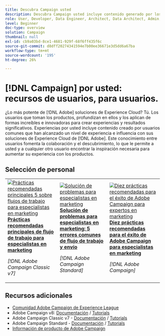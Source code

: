 ```yaml
---
title: Descubra Campaign usted
description: Descubra Campaign usted incluye contenido generado por los usuarios y creado por usuarios habituales que han alcanzado un nivel de experiencia e influencia con sus conocimientos de Adobe Campaign.
role: User, Developer, Data Engineer, Architect, Data Architect, Admin, Leader
level: Beginner
doc-type: overview
solution: Campaign
thumbnail: null
exl-id: cb9a03bd-8ce1-4681-929f-68f6ff435f6c
source-git-commit: d8dff20274341594e7b00ee36671e3d5dd6a67ba
workflow-type: tm+mt
source-wordcount: '195'
ht-degree: 26%

---
```


# [!DNL Campaign] por usted: recursos de usuarios, para usuarios.

¿Lo más potente de [!DNL Adobe] soluciones de Experience Cloud? Tú. Los usuarios que toman los productos, profundizan en ellos y los aplican de formas increíbles e innovadoras para crear experiencias y resultados significativos. Experiencias por usted incluye contenido creado por usuarios comunes que han alcanzado un nivel de experiencia e influencia con sus soluciones de Experience Cloud de [!DNL Adobe]. Este conocimiento entre usuarios fomenta la colaboración y el descubrimiento, lo que le permite a usted y a cualquier otro usuario encontrar la inspiración necesaria para aumentar su experiencia con los productos.

<div id="recs-overview-body-1"></div>
<div id="recs-overview-body-2"></div>
<div id="recs-overview-body-3"></div>
<div id="recs-overview-body-4"></div>
<div id="recs-overview-body-5"></div>
<div id="recs-overview-body-6"></div>

<div id="staff-picks-section">

## Selección de personal

<table>
<tr>
  <td>
    <a href="/help/campaign/ac-v7/workflow-best-practices-for-marketers.md">
      <img alt="Prácticas recomendadas principales 5 sobre flujos de trabajo para especialistas en marketing" src="https://video.tv.adobe.com/v/3410837?format=jpeg" />
    </a>
    <div>
      <a href="/help/campaign/ac-v7/workflow-best-practices-for-marketers.md">
    <strong>Prácticas recomendadas principales de flujo de trabajo para especialistas en marketing</strong>
    </a>
    </div>
    <p>
    <em>[!DNL Adobe Campaign Classic v7]</em>
    <p>
  </td>
  <td>
    <a href="/help/campaign/acs/troubleshooting-for-marketers.md">
      <img alt="Solución de problemas para especialistas en marketing" src="https://cdn.experienceleague.adobe.com/thumb/docs-campaign.png" />
    </a>
    <div>
      <a href="/help/campaign/acs/troubleshooting-for-marketers.md">
    <strong>Solución de problemas para especialistas en marketing: 5 errores comunes de flujo de trabajo y envío</strong>
    </a>
    </div>
    <p>
    <em>[!DNL Adobe Campaign Standard]</em>
    <p>
  </td>
  <td>
    <a href="/help/campaign/10-best-practices-for-marketers.md">
      <img alt="Diez prácticas recomendadas para el éxito de Adobe Campaign para expertos en marketing" src="https://cdn.experienceleague.adobe.com/thumb/docs-campaign.png" />
    </a>
    <div>
      <a href="/help/campaign/10-best-practices-for-marketers.md">
    <strong>Diez prácticas recomendadas para el éxito de Adobe Campaign para especialistas en marketing</strong>
    </a>
    </div>
    <p>
    <em>[!DNL Adobe Campaign]</em>
    <p>
  </td>
</tr>
</table>

</div>

## Recursos adicionales

* [Comunidad Adobe Campaign de Experience League](https://experienceleaguecommunities.adobe.com/t5/adobe-analytics/ct-p/adobe-analytics-community?profile.language=es)
* Adobe Campaign v8: [Documentación](https://experienceleague.adobe.com/docs/campaign-v8.html?lang=es) / [Tutorials](https://experienceleague.adobe.com/docs/campaign-learn/tutorials/overview.html?lang=es)
* Adobe Campaign Classic v7 - [Documentación](https://experienceleague.adobe.com/docs/campaign-classic.html?lang=es) / [Tutorials](https://experienceleague.adobe.com/docs/campaign-classic-learn/tutorials/overview.html?lang=es)
* Adobe Campaign Standard - [Documentación](https://experienceleague.adobe.com/docs/campaign-standard.html?lang=es) / [Tutorials](https://experienceleague.adobe.com/docs/campaign-standard-learn/tutorials/overview.html?lang=es)
* [Información de producto de Adobe Campaign](https://business.adobe.com/products/campaign/adobe-campaign.html)
